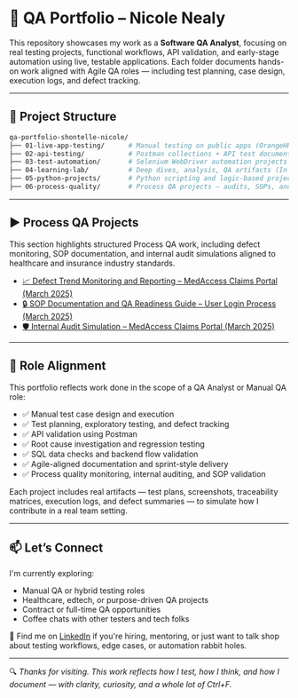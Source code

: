 # 🧪 QA Portfolio – Nicole Nealy

This repository showcases my work as a **Software QA Analyst**, focusing on real testing projects, functional workflows, API validation, and early-stage automation using live, testable applications. Each folder documents hands-on work aligned with Agile QA roles — including test planning, case design, execution logs, and defect tracking.

---

## 📁 Project Structure

```bash
qa-portfolio-shontelle-nicole/
├── 01-live-app-testing/      # Manual testing on public apps (OrangeHRM, SauceDemo) 
├── 02-api-testing/           # Postman collections + API test documentation (In progress)
├── 03-test-automation/       # Selenium WebDriver automation projects (In progress)
├── 04-learning-lab/          # Deep dives, analysis, QA artifacts (In progress)
├── 05-python-projects/       # Python scripting and logic-based projects (In progress)
├── 06-process-quality/       # Process QA projects – audits, SOPs, and defect monitoring
```
---

## ▶️ Process QA Projects

This section highlights structured Process QA work, including defect monitoring, SOP documentation, and internal audit simulations aligned to healthcare and insurance industry standards.

- [📈 Defect Trend Monitoring and Reporting – MedAccess Claims Portal (March 2025)](06-process-quality/01-defect-trend-monitoring/)
- [🔒 SOP Documentation and QA Readiness Guide – User Login Process (March 2025)](06-process-quality/02-sop-qa-readiness/)
- [🛡️ Internal Audit Simulation – MedAccess Claims Portal (March 2025)](06-process-quality/03-internal-audit-simulation/)

---

## 🎯 Role Alignment

This portfolio reflects work done in the scope of a QA Analyst or Manual QA role:

- ✅ Manual test case design and execution
- ✅ Test planning, exploratory testing, and defect tracking
- ✅ API validation using Postman
- ✅ Root cause investigation and regression testing
- ✅ SQL data checks and backend flow validation
- ✅ Agile-aligned documentation and sprint-style delivery
- ✅ Process quality monitoring, internal auditing, and SOP validation

Each project includes real artifacts — test plans, screenshots, traceability matrices, execution logs, and defect summaries — to simulate how I contribute in a real team setting.

---

## 📫 Let’s Connect

I'm currently exploring:

- Manual QA or hybrid testing roles  
- Healthcare, edtech, or purpose-driven QA projects  
- Contract or full-time QA opportunities  
- Coffee chats with other testers and tech folks

📍 Find me on [LinkedIn](https://www.linkedin.com/in/nicole-nealy/) if you're hiring, mentoring, or just want to talk shop about testing workflows, edge cases, or automation rabbit holes.

---

🔍 *Thanks for visiting. This work reflects how I test, how I think, and how I document — with clarity, curiosity, and a whole lot of Ctrl+F.*



